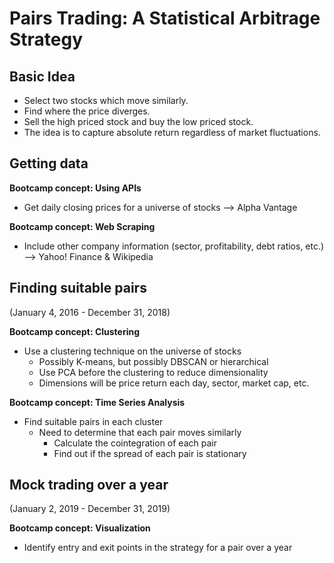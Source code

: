# Pairs Trading: A Statistical Arbitrage Strategy

## Basic Idea
- Select two stocks which move similarly.
- Find where the price diverges.
- Sell the high priced stock and buy the low priced stock.
- The idea is to capture absolute return regardless of market fluctuations.

### 

## Getting data

__Bootcamp concept: Using APIs__
- Get daily closing prices for a universe of stocks --> Alpha Vantage

__Bootcamp concept: Web Scraping__
- Include other company information (sector, profitability, debt ratios, etc.) --> Yahoo! Finance & Wikipedia

### 

## Finding suitable pairs 
(January 4, 2016 - December 31, 2018)

__Bootcamp concept: Clustering__
- Use a clustering technique on the universe of stocks
    - Possibly K-means, but possibly DBSCAN or hierarchical
    - Use PCA before the clustering to reduce dimensionality
    - Dimensions will be price return each day, sector, market cap, etc.
    
__Bootcamp concept: Time Series Analysis__
- Find suitable pairs in each cluster
    - Need to determine that each pair moves similarly
        - Calculate the cointegration of each pair
        - Find out if the spread of each pair is stationary

### 

## Mock trading over a year 
(January 2, 2019 - December 31, 2019)

__Bootcamp concept: Visualization__
- Identify entry and exit points in the strategy for a pair over a year

### 
